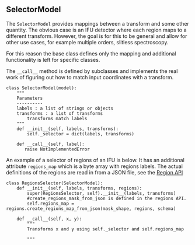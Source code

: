 SelectorModel
-------------

The `SelectorModel` provides mappings between a transform and some other quantity.
The obvious case is an IFU detector where each region maps to a different transform.
However, the goal is for this to be general and allow for other use cases, for example
multiple orders, slitless spectroscopy.

For this reason the base class defines only the mapping and additional functionality
is left for specific classes.

The `__call__` method is defined by subclasses and implements the real work of
figuring out how to match input coordinates with a transform.

    class SelectorModel(model):
        """
        Parameters
        ----------
        labels : a list of strings or objects
        transforms : a list of transforms
            transforms match labels
        """
        def __init__(self, labels, transforms):
            self._selector = dict(labels, transforms)

        def __call__(self, label):
           raise NotImplementedError

An example of a selector of regions of an IFU is below. It has an additional attribute
`regions_map` which is a byte array with regions labels. The actual definitions of the
regions are read in from a JSON file, see the [Region API](https://github.com/nden/astropy-api/blob/generalized_wcs/generalized_wcs_api/region_api.md)

    class RegionsSelector(SelectorModel):
        def __init__(self, labels, transforms, regions):
            super(RegionsSelector, self).__init__(labels, transforms)
            #create_regions_mask_from_json is defined in the regions API.
            self.regions_map = regions.create_regions_map_from_json(mask_shape, regions, schema)

        def __call__(self, x, y):
            """
            Transforms x and y using self._selector and self.regions_map

            """